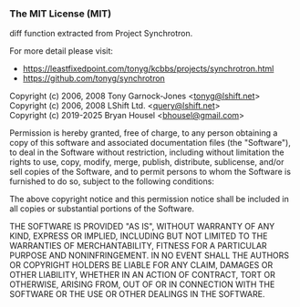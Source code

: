 ### The MIT License (MIT)

diff function extracted from Project Synchrotron.

For more detail please visit:
- https://leastfixedpoint.com/tonyg/kcbbs/projects/synchrotron.html
- https://github.com/tonyg/synchrotron

Copyright (c) 2006, 2008 Tony Garnock-Jones &lt;tonyg@lshift.net&gt;<br/>
Copyright (c) 2006, 2008 LShift Ltd. &lt;query@lshift.net&gt;<br/>
Copyright (c) 2019-2025 Bryan Housel &lt;bhousel@gmail.com&gt;<br/>

Permission is hereby granted, free of charge, to any person
obtaining a copy of this software and associated documentation files
(the "Software"), to deal in the Software without restriction,
including without limitation the rights to use, copy, modify, merge,
publish, distribute, sublicense, and/or sell copies of the Software,
and to permit persons to whom the Software is furnished to do so,
subject to the following conditions:

The above copyright notice and this permission notice shall be
included in all copies or substantial portions of the Software.

THE SOFTWARE IS PROVIDED "AS IS", WITHOUT WARRANTY OF ANY KIND,
EXPRESS OR IMPLIED, INCLUDING BUT NOT LIMITED TO THE WARRANTIES OF
MERCHANTABILITY, FITNESS FOR A PARTICULAR PURPOSE AND
NONINFRINGEMENT. IN NO EVENT SHALL THE AUTHORS OR COPYRIGHT HOLDERS
BE LIABLE FOR ANY CLAIM, DAMAGES OR OTHER LIABILITY, WHETHER IN AN
ACTION OF CONTRACT, TORT OR OTHERWISE, ARISING FROM, OUT OF OR IN
CONNECTION WITH THE SOFTWARE OR THE USE OR OTHER DEALINGS IN THE
SOFTWARE.
